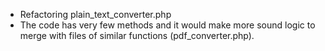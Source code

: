 - Refactoring plain_text_converter.php
- The code has very few methods and it would make more sound logic to merge with files of similar functions (pdf_converter.php).
